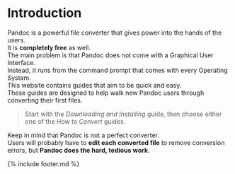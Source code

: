 # Introduction

Pandoc is a powerful file converter that gives power into the hands of the users.  
It is **completely free** as well.  
The main problem is that Pandoc does not come with a Graphical User Interface.  
Instead, it runs from the command prompt that comes with every Operating System.  
This website contains guides that aim to be quick and easy.  
These guides are designed to help walk new Pandoc users through converting their first files.  
> Start with the _Downloading and Installing_ guide, then choose either one of the _How to Convert_ guides.

Keep in mind that Pandoc is not a perfect converter.  
Users will probably have to **edit each converted file** to remove conversion errors, but **Pandoc does the hard, tedious work**.  

{% include footer.md %}
